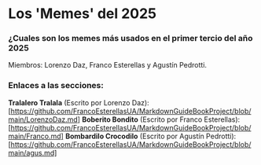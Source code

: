 # Los 'Memes' del 2025
### ¿Cuales son los memes más usados en el primer tercio del año 2025

Miembros: Lorenzo Daz, Franco Esterellas y Agustín Pedrotti.

### Enlaces a las secciones:
**Tralalero Tralala** (Escrito por Lorenzo Daz): [https://github.com/FrancoEsterellasUA/MarkdownGuideBookProject/blob/main/LorenzoDaz.md]
**Boberito Bondito** (Escrito por Franco Esterellas):[https://github.com/FrancoEsterellasUA/MarkdownGuideBookProject/blob/main/Franco.md]
**Bombardilo Crocodilo** (Escrito por Agustín Pedrotti):[https://github.com/FrancoEsterellasUA/MarkdownGuideBookProject/blob/main/agus.md]

